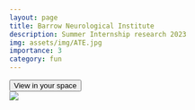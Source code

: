 ```yaml
---
layout: page
title: Barrow Neurological Institute
description: Summer Internship research 2023
img: assets/img/ATE.jpg
importance: 3
category: fun
---
```

<!-- Import the component -->
<script type="module" src="https://unpkg.com/@google/model-viewer/dist/model-viewer.min.js"></script>
<script nomodule src="https://unpkg.com/@google/model-viewer/dist/model-viewer-legacy.js"></script>
<!-- Use it like any other HTML element -->
<model-viewer
    data-name="test"
    src="https://github.com/SantiagoMartinezHernandez/AR3D/blob/main/smalltest.gltf"
    ios-src="https://github.com/SantiagoMartinezHernandez/AR3D/blob/main/smalltest.usdz"
    ar
    ar-modes="webxr scene-viewer quick-look"
    camera-controls
    poster="./assets/img/oops.jpg"
    shadow-intensity="1"
    camera-orbit="-180.8deg 22.5deg 18.59m"
    field-of-view="30deg">
    <div class="progress-bar hide" slot="progress-bar">
        <div class="update-bar"></div>
    </div>
    <button slot="ar-button" id="ar-button">
        View in your space
    </button>
    <div id="ar-prompt">
        <img src="https://modelviewer.dev/shared-assets/icons/hand.png">
    </div>
</model-viewer>
